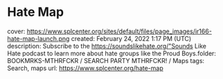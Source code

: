 # Hate Map

cover: https://www.splcenter.org/sites/default/files/page_images/ir166-hate-map-launch.png
created: February 24, 2022 1:17 PM (UTC)
description: Subscribe to the&nbsp;https://soundslikehate.org/"Sounds Like Hate&nbsp;podcast to learn more about hate groups like the Proud Boys.​
folder: BOOKMRKS-MTHRFCKR / SEARCH PARTY MTHRFCKR! / Maps
tags: Search, maps
url: https://www.splcenter.org/hate-map
